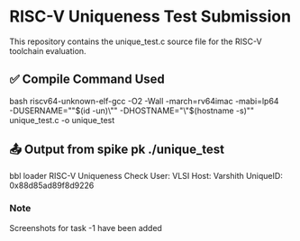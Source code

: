# RISC-V Uniqueness Test Submission

This repository contains the unique_test.c source file for the RISC-V toolchain evaluation.

## ✅ Compile Command Used

bash
riscv64-unknown-elf-gcc -O2 -Wall -march=rv64imac -mabi=lp64 \
-DUSERNAME="\"$(id -un)\"" -DHOSTNAME="\"$(hostname -s)\"" \
unique_test.c -o unique_test


## 📤 Output from spike pk ./unique_test
bbl loader
RISC-V Uniqueness Check
User: VLSI
Host: Varshith
UniqueID: 0x88d85ad89f8d9226

### Note
Screenshots for task -1 have been added